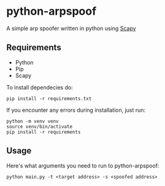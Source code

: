 # python-arpspoof

A simple arp spoofer written in python using [Scapy](https://scapy.net/)

## Requirements

- Python
- Pip
- Scapy

To install dependecies do:
```
pip install -r requirements.txt
```

If you encounter any errors during installation, just run:

```
python -m venv venv
source venv/bin/activate
pip install -r requirements
```

## Usage

Here's what arguments you need to run to python-arpspoof:

```
python main.py -t <target address> -s <spoofed address>
```
